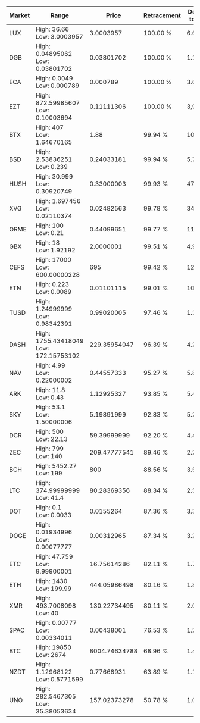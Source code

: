 | Market | Range | Price| Retracement | Doubles to 50% |
| --- | --- | --- | --- | --- |
| LUX | High: 36.66<br />Low: 3.0003957 | 3.0003957 | 100.00 % | 6.61 |
| DGB | High: 0.04895062<br />Low: 0.03801702 | 0.03801702 | 100.00 % | 1.14 |
| ECA | High: 0.0049<br />Low: 0.000789 | 0.000789 | 100.00 % | 3.61 |
| EZT | High: 872.59985607<br />Low: 0.10003694 | 0.11111306 | 100.00 % | 3,927.08 |
| BTX | High: 407<br />Low: 1.64670165 | 1.88 | 99.94 % | 108.68 |
| BSD | High: 2.53836251<br />Low: 0.239 | 0.24033181 | 99.94 % | 5.78 |
| HUSH | High: 30.999<br />Low: 0.30920749 | 0.33000003 | 99.93 % | 47.44 |
| XVG | High: 1.697456<br />Low: 0.02110374 | 0.02482563 | 99.78 % | 34.61 |
| ORME | High: 100<br />Low: 0.21 | 0.44099651 | 99.77 % | 113.62 |
| GBX | High: 18<br />Low: 1.92192 | 2.0000001 | 99.51 % | 4.98 |
| CEFS | High: 17000<br />Low: 600.00000228 | 695 | 99.42 % | 12.66 |
| ETN | High: 0.223<br />Low: 0.0089 | 0.01101115 | 99.01 % | 10.53 |
| TUSD | High: 1.24999999<br />Low: 0.98342391 | 0.99020005 | 97.46 % | 1.13 |
| DASH | High: 1755.43418049<br />Low: 172.15753102 | 229.35954047 | 96.39 % | 4.20 |
| NAV | High: 4.99<br />Low: 0.22000002 | 0.44557333 | 95.27 % | 5.85 |
| ARK | High: 11.8<br />Low: 0.43 | 1.12925327 | 93.85 % | 5.42 |
| SKY | High: 53.1<br />Low: 1.50000006 | 5.19891999 | 92.83 % | 5.25 |
| DCR | High: 500<br />Low: 22.13 | 59.39999999 | 92.20 % | 4.40 |
| ZEC | High: 799<br />Low: 140 | 209.47777541 | 89.46 % | 2.24 |
| BCH | High: 5452.27<br />Low: 199 | 800 | 88.56 % | 3.53 |
| LTC | High: 374.99999999<br />Low: 41.4 | 80.28369356 | 88.34 % | 2.59 |
| DOT | High: 0.1<br />Low: 0.0033 | 0.0155264 | 87.36 % | 3.33 |
| DOGE | High: 0.01934996<br />Low: 0.00077777 | 0.00312965 | 87.34 % | 3.22 |
| ETC | High: 47.759<br />Low: 9.99900001 | 16.75614286 | 82.11 % | 1.72 |
| ETH | High: 1430<br />Low: 199.99 | 444.05986498 | 80.16 % | 1.84 |
| XMR | High: 493.7008098<br />Low: 40 | 130.22734495 | 80.11 % | 2.05 |
| $PAC | High: 0.00777<br />Low: 0.00334011 | 0.00438001 | 76.53 % | 1.27 |
| BTC | High: 19850<br />Low: 2674 | 8004.74634788 | 68.96 % | 1.41 |
| NZDT | High: 1.12968122<br />Low: 0.5771599 | 0.77668931 | 63.89 % | 1.10 |
| UNO | High: 282.5467305<br />Low: 35.38053634 | 157.02373278 | 50.78 % | 1.01 |
